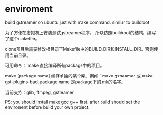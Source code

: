 # enviroment
build gstreamer on ubuntu just with make command. similar to buildroot

为了方便在虚拟机上安装测试gstreamer程序， 所以仿照buildroot的结构，编写了这个makefile。

clone项目后需要修改根目录下Makefile中的BUILD_DIR和INSTALL_DIR。否则使用当前目录。

可用命令：
make 直接编译所有package中的项目。

make [package name] 编译单独的某个库。例如：make gstreamer 或 make gst-plugins-bad. package name 是package下的.mk的名字。

当前支持：glib, ffmpeg, gstreamer

PS: you should install make gcc g++ first. after build should set the enviroment before build your own project.

